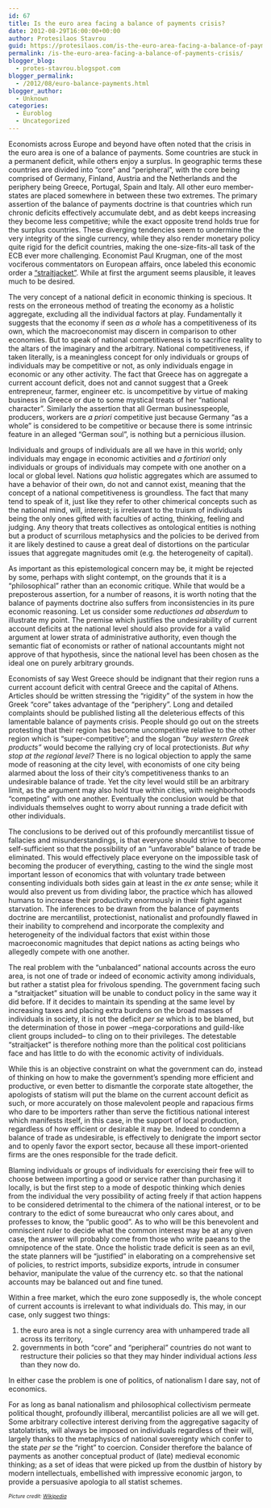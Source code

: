 ```yaml
---
id: 67
title: Is the euro area facing a balance of payments crisis?
date: 2012-08-29T16:00:00+00:00
author: Protesilaos Stavrou
guid: https://protesilaos.com/is-the-euro-area-facing-a-balance-of-payments-crisis/
permalink: /is-the-euro-area-facing-a-balance-of-payments-crisis/
blogger_blog:
  - protes-stavrou.blogspot.com
blogger_permalink:
  - /2012/08/euro-balance-payments.html
blogger_author:
  - Unknown
categories:
  - Euroblog
  - Uncategorized
---
```

<div class="separator" style="clear: both; text-align: center;">
</div>

Economists across Europe and beyond have often noted that the crisis in the euro area is one of a balance of payments. Some countries are stuck in a permanent deficit, while others enjoy a surplus. In geographic terms these countries are divided into &#8220;core&#8221; and &#8220;peripheral&#8221;, with the core being comprised of Germany, Finland, Austria and the Netherlands and the periphery being Greece, Portugal, Spain and Italy. All other euro member-states are placed somewhere in between these two extremes. The primary assertion of the balance of payments doctrine is that countries which run chronic deficits effectively accumulate debt, and as debt keeps increasing they become less competitive; while the exact opposite trend holds true for the surplus countries. These diverging tendencies seem to undermine the very integrity of the single currency, while they also render monetary policy quite rigid for the deficit countries, making the one-size-fits-all task of the ECB ever more challenging. Economist Paul Krugman, one of the most vociferous commentators on European affairs, once labeled this economic order a <a href="http://krugman.blogs.nytimes.com/2011/03/27/the-euro-straitjacket/" target="_blank">&#8220;straitjacket&#8221;</a>. While at first the argument seems plausible, it leaves much to be desired. 

The very concept of a national deficit in economic thinking is specious. It rests on the erroneous method of treating the economy as a holistic aggregate, excluding all the individual factors at play. Fundamentally it suggests that the economy if seen _as a whole_ has a competitiveness of its own, which the macroeconomist may discern in comparison to other economies. But to speak of national competitiveness is to sacrifice reality to the altars of the imaginary and the arbitrary. National competitiveness, if taken literally, is a meaningless concept for only individuals or groups of individuals may be competitive or not, as only individuals engage in economic or any other activity. The fact that Greece has on aggregate a current account deficit, does not and cannot suggest that a Greek entrepreneur, farmer, engineer etc. is uncompetitive by virtue of making business in Greece or due to some mystical treats of her &#8220;national character&#8221;. Similarly the assertion that all German businesspeople, producers, workers are _a priori_ competitive just because Germany &#8220;as a whole&#8221; is considered to be competitive or because there is some intrinsic feature in an alleged &#8220;German soul&#8221;, is nothing but a pernicious illusion.

Individuals and groups of individuals are all we have in this world; only individuals may engage in economic activities and _a fortiriori_ only individuals or groups of individuals may compete with one another on a local or global level. Nations _qua_ holistic aggregates which are assumed to have a behavior of their own, do not and cannot exist, meaning that the concept of a national competitiveness is groundless. The fact that many tend to speak of it, just like they refer to other chimerical concepts such as the national mind, will, interest; is irrelevant to the truism of individuals being the only ones gifted with faculties of acting, thinking, feeling and judging. Any theory that treats collectives as ontological entities is nothing but a product of scurrilous metaphysics and the policies to be derived from it are likely destined to cause a great deal of distortions on the particular issues that aggregate magnitudes omit (e.g. the heterogeneity of capital).

As important as this epistemological concern may be, it might be rejected by some, perhaps with slight contempt, on the grounds that it is a &#8220;philosophical&#8221; rather than an economic critique. While that would be a preposterous assertion, for a number of reasons, it is worth noting that the balance of payments doctrine also suffers from inconsistencies in its pure economic reasoning. Let us consider some _reductiones ad abserdum_ to illustrate my point. The premise which justifies the undesirability of current account deficits at the national level should also provide for a valid argument at lower strata of administrative authority, even though the semantic fiat of economists or rather of national accountants might not approve of that hypothesis, since the national level has been chosen as the ideal one on purely arbitrary grounds.

Economists of say West Greece should be indignant that their region runs a current account deficit with central Greece and the capital of Athens. Articles should be written stressing the &#8220;rigidity&#8221; of the system in how the Greek &#8220;core&#8221; takes advantage of the &#8220;periphery&#8221;. Long and detailed complaints should be published listing all the deleterious effects of this lamentable balance of payments crisis. People should go out on the streets protesting that their region has become uncompetitive relative to the other region which is &#8220;super-competitive&#8221;; and the slogan _&#8220;buy western Greek products&#8221;_ would become the rallying cry of local protectionists. _But why stop at the regional level?_ There is no logical objection to apply the same mode of reasoning at the city level, with economists of one city being alarmed about the loss of their city&#8217;s competitiveness thanks to an undesirable balance of trade. Yet the city level would still be an arbitrary limit, as the argument may also hold true within cities, with neighborhoods &#8220;competing&#8221; with one another.&nbsp;Eventually the conclusion would be that individuals themselves ought to worry about running a trade deficit with other individuals.

The conclusions to be derived out of this profoundly mercantilist tissue of fallacies and misunderstandings, is that everyone should strive to become self-sufficient so that the possibility of an &#8220;unfavorable&#8221; balance of trade be eliminated. This would effectively place everyone on the impossible task of becoming the producer of everything, casting to the wind the single most important lesson of economics that with voluntary trade between consenting individuals both sides gain at least in the&nbsp;_ex ante_ sense; while it would also prevent us from dividing labor, the practice which has allowed humans to increase their productivity enormously in their fight against starvation.&nbsp;The inferences to be drawn from the balance of payments doctrine are mercantilist, protectionist, nationalist and profoundly flawed in their inability to comprehend and incorporate the complexity and heterogeneity of the individual factors that exist within those macroeconomic magnitudes that depict nations as acting beings who allegedly compete with one another.

The real problem with the &#8220;unbalanced&#8221; national accounts across the euro area, is not one of trade or indeed of economic activity among individuals, but rather a statist plea for frivolous spending. The government&nbsp;facing such a &#8220;straitjacket&#8221; situation will be unable to conduct policy in the same way it did before. If it decides to maintain its spending at the same level by increasing taxes and placing extra burdens on the broad masses of individuals in society, it is not the deficit _per se_ which is to be blamed, but the determination of those in power –mega-corporations and guild-like client groups included– to cling on to their privileges. The detestable &#8220;straitjacket&#8221; is therefore nothing more than the political cost politicians face and has little to do with the economic activity of individuals.

While this is an objective constraint on what the government can do, instead of thinking on how to make the government&#8217;s spending more efficient and productive, or even better to dismantle the corporate state altogether, the apologists of statism will put the blame on the current account deficit as such, or more accurately on those malevolent people and rapacious firms who dare to be importers rather than serve the fictitious national interest which manifests itself, in this case, in the support of local production, regardless of how efficient or desirable it may be. Indeed to condemn a balance of trade as undesirable, is effectively to denigrate the import sector and to openly favor the export sector, because all these import-oriented firms are the ones responsible for the trade deficit.

Blaming individuals or groups of individuals for exercising their free will to choose between importing a good or service rather than purchasing it locally, is but the first step to a mode of despotic thinking which denies from the individual the very possibility of acting freely if that action happens to be considered detrimental to the chimera of the national interest, or to be contrary to the edict of some bureaucrat who only cares about, and professes to know, the &#8220;public good&#8221;. As to who will be this benevolent and omniscient ruler to decide what the common interest may be at any given case, the answer will probably come from those who write paeans to the omnipotence of the state.&nbsp;Once the holistic trade deficit is seen as an evil, the state planners will be &#8220;justified&#8221; in elaborating on a comprehensive set of policies, to restrict imports, subsidize exports, intrude in consumer behavior, manipulate the value of the currency etc. so that the national accounts may be balanced out and fine tuned.

Within a free market, which the euro zone supposedly is, the whole concept of current accounts is irrelevant to what individuals do. This may, in our case, only suggest two things:

  1. the euro area is not a single currency area with unhampered trade all across its territory,&nbsp;
  2. governments in both &#8220;core&#8221; and &#8220;peripheral&#8221; countries do not want to restructure their policies so that they may hinder individual actions _less_ than they now do.&nbsp;

In either case the problem is one of politics, of nationalism I dare say, not of economics.

For as long as banal nationalism and philosophical collectivism permeate political thought, profoundly illiberal, mercantilist policies are all we will get. Some arbitrary collective interest deriving from the aggregative sagacity of statolatrists, will always be imposed on individuals regardless of their will, largely thanks to the metaphysics of national sovereignty which confer to the state&nbsp;_per se_&nbsp;the &#8220;right&#8221; to coercion. Consider therefore the balance of payments as another conceptual product of (late) medieval economic thinking; as a set of ideas that were picked up from the dustbin of history by modern intellectuals, embellished with impressive economic jargon, to provide a persuasive apologia to all statist schemes.

_<span style="font-size: x-small;">Picture credit: <a href="http://en.wikipedia.org/wiki/Trade" target="_blank">Wikipedia</a></span>_